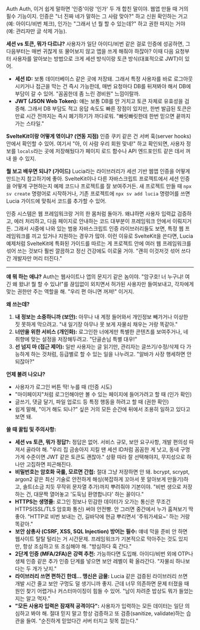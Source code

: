 Auth
Auth, 이거 쉽게 말하면 '인증'이랑 '인가' 두 개 합친 말이야. 웹앱 만들 때 거의 필수 기능이지. 인증은 "너 진짜 네가 말하는 그 사람 맞아?" 하고 신원 확인하는 거고 (예: 아이디/비번 체크), 인가는 "그래서 넌 뭘 할 수 있는데?" 하고 권한 따지는 거야 (예: 관리자만 글 삭제 가능).

**세션 vs 토큰, 뭐가 다르냐?**
사용자가 일단 아이디/비번 같은 걸로 인증에 성공하면, 그 다음부터는 매번 귀찮게 또 물어보지 않고 앱을 쓰게 해줘야 하잖아? 이때 다음 요청부터 사용자를 알아보는 방법으로 크게 세션 방식이랑 토큰 방식(대표적으로 JWT)이 있어.

*   **세션 ID:** 보통 데이터베이스 같은 곳에 저장돼. 그래서 특정 사용자를 바로 로그아웃 시키거나 접근을 막는 건 즉시 가능한데, 매번 요청마다 DB를 뒤져봐야 해서 DB에 부담이 갈 수 있어. "꼼꼼한데 좀 느린 경비원" 느낌이랄까.
*   **JWT (JSON Web Token):** 얘는 보통 DB를 안 거치고 토큰 자체로 유효성을 검증해. 그래서 DB 부담도 적고 응답 속도도 빠른 장점이 있지만, 한번 발급된 토큰은 만료 시간 전까지는 즉시 폐기하기가 까다로워. "빠릿빠릿한데 한번 믿으면 끝까지 가는 스타일."

**SvelteKit이랑 어떻게 엮이냐? (연동 지점)**
인증 쿠키 같은 건 서버 훅(server hooks) 안에서 확인할 수 있어. 여기서 "아, 이 사람 우리 회원 맞네!" 하고 확인되면, 사용자 정보를 `locals`라는 곳에 저장해뒀다가 페이지 로드 함수나 API 엔드포인트 같은 데서 꺼내 쓸 수 있지.

**뭘 보고 배우면 되냐? (가이드)**
Lucia라는 라이브러리가 세션 기반 웹앱 인증을 어떻게 만드는지 참고하기에 좋아. SvelteKit이나 다른 자바스크립트 프로젝트에서 세션 인증을 어떻게 구현하는지 예제 코드나 프로젝트를 잘 보여주거든. 새 프로젝트 만들 때 `npx sv create` 명령어로 시작하거나, 기존 프로젝트에 `npx sv add lucia` 명령어를 쓰면 Lucia 가이드에 맞춰서 코드를 추가할 수 있어.

인증 시스템은 웹 프레임워크랑 거의 한 몸처럼 돌아가. 왜냐하면 사용자 입력값 검증하고, 에러 처리하고, 다음 페이지로 안내하는 코드 대부분이 프레임워크 안에서 이뤄지거든. 그래서 시중에 나와 있는 범용 자바스크립트 인증 라이브러리들도 보면, 특정 웹 프레임워크를 끼고 있거나 지원하는 경우가 많아. 이런 이유로 SvelteKit을 쓴다면, Lucia 예제처럼 SvelteKit에 특화된 가이드를 따르는 게 프로젝트 안에 여러 웹 프레임워크를 섞어 쓰는 것보다 훨씬 깔끔하고 정신 건강에도 이로울 거야. "괜히 이것저것 섞어 쓰다간 개발자만 머리 터진다."

---

**얘 뭐 하는 애냐?**
Auth는 웹사이트나 앱의 문지기 같은 놈이야. "암구호! 너 누구냐! 여긴 왜 왔냐! 뭘 할 수 있냐!"를 끊임없이 외치면서 허가된 사용자만 들여보내고, 각자에게 맞는 권한만 주는 역할을 해. "우리 편 아니면 꺼져!" 이거지.

**왜 쓰는데?**
1.  **내 정보는 소중하니까 (보안):** 아무나 내 계정 들어와서 개인정보 빼가거나 이상한 짓 못하게 막으려고. "내 일기장 아무나 못 보게 자물쇠 채우는 거랑 똑같아."
2.  **너만을 위한 서비스 (개인화):** 로그인한 너에게만 특별한 콘텐츠를 보여주거나, 네 취향에 맞는 설정을 저장해두려고. "단골손님 특별 대우!"
3.  **선 넘지 마 (접근 제어):** 일반 사용자는 글 읽기만, 관리자는 글쓰기/수정/삭제 다 가능하게 하는 것처럼, 등급별로 할 수 있는 일을 나누려고. "알바가 사장 행세하면 안 되잖아?"

**언제 불려 나오냐?**
*   사용자가 로그인 버튼 딱! 누를 때 (인증 시도)
*   "마이페이지"처럼 로그인해야만 볼 수 있는 페이지에 들어가려고 할 때 (인가 확인)
*   글쓰기, 댓글 달기, 파일 업로드 등 특정 행동을 하려고 할 때 (권한 확인)
*   쉽게 말해, "이거 해도 되나?" 싶은 거의 모든 순간에 뒤에서 조용히 일하고 있다고 보면 돼.

**쓸 때 꿀팁 및 주의사항:**
*   **세션 vs 토큰, 뭐가 정답?:** 정답은 없어. 서비스 규모, 보안 요구사항, 개발 편의성 따져서 골라야 해. "우리 집 금송아지 지킬 땐 세션 ID처럼 꼼꼼한 게 낫고, 동네 구멍가게 수준이면 JWT 같은 토큰도 괜찮아." 상황 따라 잘 선택해야지, 무지성으로 하나만 고집하면 피곤해진다.
*   **비밀번호는 암호화 국룰, 모르면 간첩:** 절대 그냥 저장하면 안 돼. bcrypt, scrypt, argon2 같은 최신 기술로 안전하게 해싱(복잡하게 꼬아서 못 알아보게 만들기)하고, 솔트(소금 치듯 무작위 문자열 추가)까지 뿌려줘야 기본이야. "비번 생으로 저장하는 건, 대문짝 열어놓고 '도둑님 환영합니다' 하는 꼴이다."
*   **HTTPS는 생명줄:** 로그인 정보나 민감한 데이터가 오가는 통신은 무조건 HTTPS(SSL/TLS 암호화 통신) 써야 안전빵. 안 그러면 중간에서 누가 훔쳐보기 딱 좋아. "HTTP로 비번 보내는 건, 길바닥에 현금 뿌리면서 '주워가세요~' 하는 거랑 똑같아."
*   **보안 삼총사 (CSRF, XSS, SQL Injection) 방어는 필수:** 얘네 막을 준비 안 하면 웹사이트 탈탈 털리는 거 시간문제. 프레임워크가 기본적으로 막아주는 것도 있지만, 항상 조심하고 또 조심해야 해. "방심하다 훅 간다."
*   **2단계 인증 (MFA/2FA)은 강력 추천:** 가능하다면 도입해. 아이디/비번 외에 OTP나 생체 인증 같은 추가 인증 단계를 넣으면 보안 레벨이 확 올라간다. "자물쇠 하나보다는 두 개가 낫지."
*   **라이브러리 쓰면 편하긴 한데... 맹신은 금물:** Lucia 같은 검증된 라이브러리 쓰면 개발 시간 줄고 보안 구멍도 덜 생기니까 좋지. 근데 너무 의존하면 문제 터졌을 때 원인 찾기 어렵거나 커스터마이징이 힘들 수 있어. "남이 차려준 밥상도 뭐가 들었는지는 알고 먹자."
*   **"모든 사용자 입력은 잠재적 공격이다":** 사용자가 입력하는 모든 데이터는 일단 의심하고 봐야 해. 절대 믿지 말고 항상 검증하고 또 검증(sanitize, validate)하는 습관을 들여. "순진하게 믿었다간 서버 터지고 뒷목 잡는다."